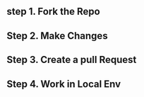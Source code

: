 ## step 1. Fork the Repo
## Step 2. Make Changes
## Step 3. Create a pull Request
## Step 4. Work in Local Env